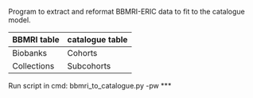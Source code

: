 Program to extract and reformat BBMRI-ERIC data 
to fit to the catalogue model.

BBMRI table | catalogue table
--- | --- 
Biobanks | Cohorts
Collections | Subcohorts

Run script in cmd:
bbmri_to_catalogue.py -pw ***

